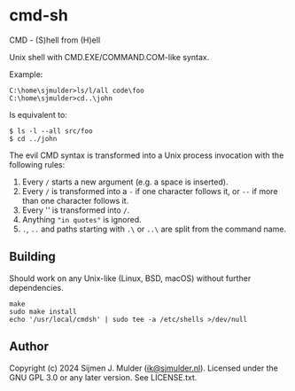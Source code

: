 cmd-sh
======
CMD - (S)hell from (H)ell

Unix shell with CMD.EXE/COMMAND.COM-like syntax.

Example:

    C:\home\sjmulder>ls/l/all code\foo
    C:\home\sjmulder>cd..\john

Is equivalent to:

    $ ls -l --all src/foo
    $ cd ../john

The evil CMD syntax is transformed into a Unix process invocation with
the following rules:

 1. Every `/` starts a new argument (e.g. a space is inserted).
 2. Every `/` is transformed into a `-` if one character follows it, or
    `--` if more than one character follows it.
 3. Every '\' is transformed into `/`.
 4. Anything `"in quotes"`  is ignored.
 5. `.`, `..` and paths starting with `.\` or `..\` are split from the
    command name.

Building
--------
Should work on any Unix-like (Linux, BSD, macOS) without further
dependencies.

    make
    sudo make install
    echo '/usr/local/cmdsh' | sudo tee -a /etc/shells >/dev/null

Author
------
Copyright (c) 2024 Sijmen J. Mulder (<ik@sjmulder.nl>). Licensed under
the GNU GPL 3.0 or any later version. See LICENSE.txt.
